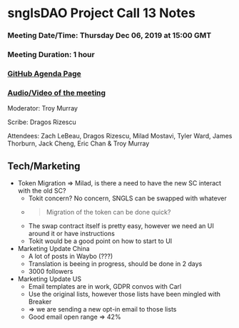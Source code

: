 # snglsDAO Project Call 13 Notes

### Meeting Date/Time: Thursday Dec 06, 2019 at 15:00 GMT
### Meeting Duration: 1 hour
### [GitHub Agenda Page](https://github.com/SingularDTV/snglsdao-pm/issues/14)
### [Audio/Video of the meeting](https://x.breaker.io/?type=series&id=a2f603dc22a1be4fa8d4ef9ce455360bf3ab8ce772526e35fef79175fa1dfadf&season=1ce1e2eede2395de6351df4d9e6db8069a198e127a178d3ea684e4eafc2f4a4c&episode=032866b87099c923dd27956c48842e31cc5c9158e30bc1f4a46a2b476db1197c)
Moderator: Troy Murray

Scribe: Dragos Rizescu

Attendees: Zach LeBeau, Dragos Rizescu, Milad Mostavi, Tyler Ward, James Thorburn, Jack Cheng, Eric Chan & Troy Murray

## Tech/Marketing

- Token Migration => Milad, is there a need to have the new SC interact with the old SC?
    - Tokit concern? No concern, SNGLS can be swapped with whatever
    - > Migration of the token can be done quick?
    - The swap contract itself is pretty easy, however we need an UI around it or have instructions
    - Tokit would be a good point on how to start to UI
- Marketing Update China
    - A lot of posts in Waybo (???)
    - Translation is beeing in progress, should be done in 2 days
    - 3000 followers
- Marketing Update US
    - Email templates are in work, GDPR convos with Carl
    - Use the original lists, however those lists have been mingled with Breaker
    - => we are sending a new opt-in email to those lists
    - Good email open range => 42%
